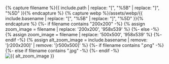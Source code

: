{% capture filename %}{{ include.path | replace: "[", "%5B" | replace: "]", "%5D" }}{% endcapture %}
{% capture webp %}/assets/webp/{{ include.basename | replace: "[", "%5B" | replace: "]", "%5D" }}{% endcapture %}
{%- if filename contains "200x200" -%}
{% assign zoom_image = filename | replace: '200x200', '958x539' %}
{%- else -%}
{% assign zoom_image = filename | replace: '500x500', '958x539' %}
{%- endif -%}
{% assign alt_zoom_image = include.basename | remove: '[r200x200]' | remove: '[r500x500]' %}
<picture>
    <source type="image/webp" srcset="{{ webp }}.webp" alt="{{ include.basename }}">
    {%- if filename contains ".png" -%}
    <source type="image/png" srcset="{{ filename }}" alt="{{ include.basename }}">
    {%- else if filename contains ".jpg" -%}
    <source type="image/jpeg" srcset="{{ filename }}" alt="{{ include.basename }}">
    {%- endif -%}
    <img onclick="zoom(this)" class="{{ include.css }}" src="{{ zoom_image }}" alt="{{ alt_zoom_image }}" href="{{ filename }}" />
</picture>

